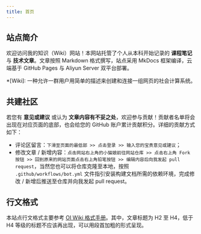```yaml
---
title: 首页
---
```


## 站点简介

欢迎访问我的知识（Wiki）网站！本网站托管了个人从本科开始记录的 **课程笔记** 与 **技术文章**。文章按照 Markdown 格式撰写，站点采用 MkDocs 框架编译，云端基于 GitHub Pages 与 Aliyun Server 双平台部署。

*[Wiki]: 一种允许一群用户用简单的描述来创建和连接一组网页的社会计算系统。

## 共建社区

若您有 **意见或建议** 或认为 **文章内容有不妥之处**，欢迎参与贡献！贡献者名单将会出现在对应页面的底部，也会给您的 GitHub 账户累计贡献积分。详细的贡献方式如下：

- 评论区留言：`下滑至页面的最低部 >> 点击登录 >> 输入您的宝贵意见或建议`；
- 修改文章 / 新增内容：`点击网站右上角的小猫娘前往网站仓库 >> 点击右上角 Fork 按钮 >> 回到原来的网站页面点击右上角铅笔按钮 >> 编辑内容后向我发起 pull request`，当然您也可以将仓库克隆至本地，按照 `.github/workflows/bot.yml` 文件指引安装构建文档所需的依赖环境，完成修改 / 新增后推送至仓库并向我发起 pull request。

## 行文格式

本站点行文格式主要参考 [OI Wiki 格式手册](https://oi-wiki.org/intro/format/)。其中，文章标题为 H2 至 H4，低于 H4 等级的标题不应该再出现，可以用段首加粗的形式呈现。
